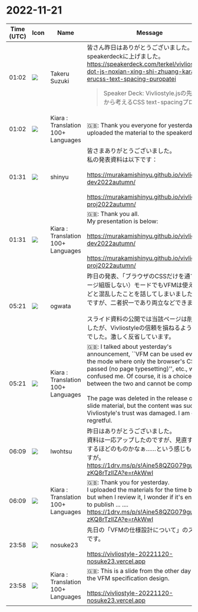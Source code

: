 # 2022-11-21

|Time (UTC)|Icon|Name|Message|
|---|---|---|---|
|01:02|![](https://avatars.slack-edge.com/2020-09-27/1414667246256_91f6dcb561516eae7d93_72.jpg)|Takeru Suzuki|皆さん昨日はありがとうございました。資料をspeakerdeckに上げました。<br><https://speakerdeck.com/terkel/vivliostyle-dot-js-noxian-xing-shi-zhuang-karakao-erucss-text-spacing-puropatei><br><blockquote>Speaker Deck: Vivliostyle.jsの先行実装から考えるCSS text-spacingプロパティ</blockquote>|
|01:02|![](https://avatars.slack-edge.com/2021-08-02/2324149410423_2aa7423c4133ecb9f168_72.png)|Kiara : Translation 100+ Languages|🇬🇧: Thank you everyone for yesterday. I uploaded the material to the speakerdeck.|
|01:31|![](https://avatars.slack-edge.com/2018-04-27/354445776386_e258f5ed5ba887b08668_72.jpg)|shinyu|皆さまありがとうございました。<br>私の発表資料は以下です：<br><br><https://murakamishinyu.github.io/vivliostyle-dev2022autumn/><br><br><https://murakamishinyu.github.io/vivliostyle-proj2022autumn/>|
|01:31|![](https://avatars.slack-edge.com/2021-08-02/2324149410423_2aa7423c4133ecb9f168_72.png)|Kiara : Translation 100+ Languages|🇬🇧: Thank you all.<br>My presentation is below:<br><br><https://murakamishinyu.github.io/vivliostyle-dev2022autumn/><br><br><https://murakamishinyu.github.io/vivliostyle-proj2022autumn/>|
|05:21|![](https://avatars.slack-edge.com/2019-11-22/845042642576_070441337abaca9fb7b3_72.png)|ogwata|昨日の発表、「ブラウザのCSSだけを通す（ページ組版しない）モードでもVFMは使える」などと混乱したことを話してしまいました。当然ですが、二者択一であり両立などできません。<br><br>スライド資料の公開では当該ページは削除しましたが、Vivliostyleの信頼を損ねるような内容でした。激しく反省しています。|
|05:21|![](https://avatars.slack-edge.com/2021-08-02/2324149410423_2aa7423c4133ecb9f168_72.png)|Kiara : Translation 100+ Languages|🇬🇧: I talked about yesterday's announcement, ``VFM can be used even in the mode where only the browser's CSS is passed (no page typesetting)'', etc., which confused me. Of course, it is a choice between the two and cannot be compatible.<br><br>The page was deleted in the release of the slide material, but the content was such that Vivliostyle's trust was damaged. I am deeply regretful.|
|06:09|![](https://secure.gravatar.com/avatar/6a1342affe7c337c61db338b633abef3.jpg?s=72&d=https%3A%2F%2Fa.slack-edge.com%2Fdf10d%2Fimg%2Favatars%2Fava_0024-72.png)|lwohtsu|昨日はありがとうございました。<br>資料は一応アップしたのですが、見直すと公開するほどのものかなぁ……という感じもありますが。<br><https://1drv.ms/p/s!Aine58QZG079guR77d-zKQ8rTzlIZA?e=rAkWwI>|
|06:09|![](https://avatars.slack-edge.com/2021-08-02/2324149410423_2aa7423c4133ecb9f168_72.png)|Kiara : Translation 100+ Languages|🇬🇧: Thank you for yesterday.<br>I uploaded the materials for the time being, but when I review it, I wonder if it's enough to publish ... ....<br><https://1drv.ms/p/s!Aine58QZG079guR77d-zKQ8rTzlIZA?e=rAkWwI>|
|23:58|![](https://avatars.slack-edge.com/2022-09-26/4132101372386_90fd825dc16e84434b39_72.png)|nosuke23|先日の「VFMの仕様設計について」のスライドです。<br><br><https://vivliostyle-20221120-nosuke23.vercel.app>|
|23:58|![](https://avatars.slack-edge.com/2021-08-02/2324149410423_2aa7423c4133ecb9f168_72.png)|Kiara : Translation 100+ Languages|🇬🇧: This is a slide from the other day about the VFM specification design.<br><br><https://vivliostyle-20221120-nosuke23.vercel.app>|
